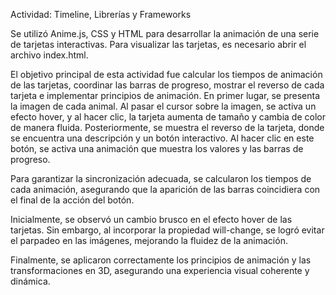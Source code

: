 

Actividad: Timeline, Librerías y Frameworks

Se utilizó Anime.js, CSS y HTML para desarrollar la animación de una serie de tarjetas interactivas. Para visualizar las tarjetas, es necesario abrir el archivo index.html.

El objetivo principal de esta actividad fue calcular los tiempos de animación de las tarjetas, coordinar las barras de progreso, mostrar el reverso de cada tarjeta e implementar principios de animación. En primer lugar, se presenta la imagen de cada animal. Al pasar el cursor sobre la imagen, se activa un efecto hover, y al hacer clic, la tarjeta aumenta de tamaño y cambia de color de manera fluida. Posteriormente, se muestra el reverso de la tarjeta, donde se encuentra una descripción y un botón interactivo. Al hacer clic en este botón, se activa una animación que muestra los valores y las barras de progreso.

Para garantizar la sincronización adecuada, se calcularon los tiempos de cada animación, asegurando que la aparición de las barras coincidiera con el final de la acción del botón.

Inicialmente, se observó un cambio brusco en el efecto hover de las tarjetas. Sin embargo, al incorporar la propiedad will-change, se logró evitar el parpadeo en las imágenes, mejorando la fluidez de la animación.

Finalmente, se aplicaron correctamente los principios de animación y las transformaciones en 3D, asegurando una experiencia visual coherente y dinámica.
